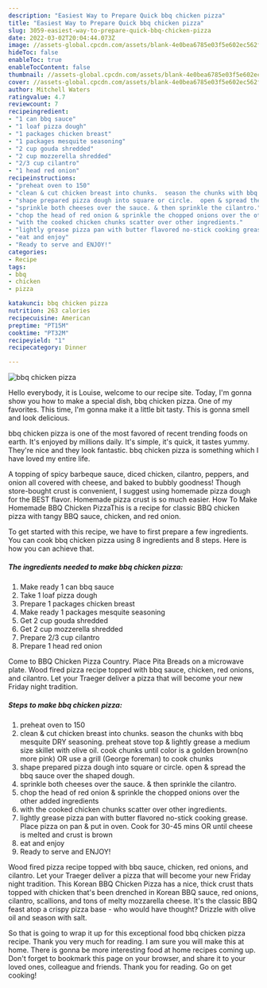 ```yaml
---
description: "Easiest Way to Prepare Quick bbq chicken pizza"
title: "Easiest Way to Prepare Quick bbq chicken pizza"
slug: 3059-easiest-way-to-prepare-quick-bbq-chicken-pizza
date: 2022-03-02T20:04:44.073Z
image: //assets-global.cpcdn.com/assets/blank-4e0bea6785e03f5e602ec562f230caae08da540cada707380b4fe1bbebba43da.png
hideToc: false
enableToc: true
enableTocContent: false
thumbnail: //assets-global.cpcdn.com/assets/blank-4e0bea6785e03f5e602ec562f230caae08da540cada707380b4fe1bbebba43da.png
cover: //assets-global.cpcdn.com/assets/blank-4e0bea6785e03f5e602ec562f230caae08da540cada707380b4fe1bbebba43da.png
author: Mitchell Waters
ratingvalue: 4.7
reviewcount: 7
recipeingredient:
- "1 can bbq sauce"
- "1 loaf pizza dough"
- "1 packages chicken breast"
- "1 packages mesquite seasoning"
- "2 cup gouda shredded"
- "2 cup mozzerella shredded"
- "2/3 cup cilantro"
- "1 head red onion"
recipeinstructions:
- "preheat oven to 150"
- "clean & cut chicken breast into chunks.  season the chunks with bbq mesquite DRY seasoning.  preheat stove top & lightly grease a medium size skillet with olive oil.  cook chunks until color is a golden brown(no more pink) OR use a grill (George foreman) to cook chunks"
- "shape prepared pizza dough into square or circle.  open & spread the bbq sauce over the shaped dough."
- "sprinkle both cheeses over the sauce. & then sprinkle the cilantro."
- "chop the head of red onion & sprinkle the chopped onions over the other added ingredients"
- "with the cooked chicken chunks scatter over other ingredients."
- "lightly grease pizza pan with butter flavored no-stick cooking grease.  Place pizza on pan & put in oven.  Cook for 30-45 mins OR until cheese is melted and crust is brown"
- "eat and enjoy"
- "Ready to serve and ENJOY!"
categories:
- Recipe
tags:
- bbq
- chicken
- pizza

katakunci: bbq chicken pizza 
nutrition: 263 calories
recipecuisine: American
preptime: "PT15M"
cooktime: "PT32M"
recipeyield: "1"
recipecategory: Dinner

---
```



![bbq chicken pizza](//assets-global.cpcdn.com/assets/blank-4e0bea6785e03f5e602ec562f230caae08da540cada707380b4fe1bbebba43da.png)

Hello everybody, it is Louise, welcome to our recipe site. Today, I'm gonna show you how to make a special dish, bbq chicken pizza. One of my favorites. This time, I'm gonna make it a little bit tasty. This is gonna smell and look delicious.

bbq chicken pizza is one of the most favored of recent trending foods on earth. It's enjoyed by millions daily. It's simple, it's quick, it tastes yummy. They're nice and they look fantastic. bbq chicken pizza is something which I have loved my entire life.

A topping of spicy barbeque sauce, diced chicken, cilantro, peppers, and onion all covered with cheese, and baked to bubbly goodness! Though store-bought crust is convenient, I suggest using homemade pizza dough for the BEST flavor. Homemade pizza crust is so much easier. How To Make Homemade BBQ Chicken PizzaThis is a recipe for classic BBQ chicken pizza with tangy BBQ sauce, chicken, and red onion.


To get started with this recipe, we have to first prepare a few ingredients. You can cook bbq chicken pizza using 8 ingredients and 8 steps. Here is how you can achieve that.

<!--inarticleads1-->

##### The ingredients needed to make bbq chicken pizza:

1. Make ready 1 can bbq sauce
1. Take 1 loaf pizza dough
1. Prepare 1 packages chicken breast
1. Make ready 1 packages mesquite seasoning
1. Get 2 cup gouda shredded
1. Get 2 cup mozzerella shredded
1. Prepare 2/3 cup cilantro
1. Prepare 1 head red onion


Come to BBQ Chicken Pizza Country. Place Pita Breads on a microwave plate. Wood fired pizza recipe topped with bbq sauce, chicken, red onions, and cilantro. Let your Traeger deliver a pizza that will become your new Friday night tradition. 

<!--inarticleads2-->

##### Steps to make bbq chicken pizza:

1. preheat oven to 150
1. clean & cut chicken breast into chunks.  season the chunks with bbq mesquite DRY seasoning.  preheat stove top & lightly grease a medium size skillet with olive oil.  cook chunks until color is a golden brown(no more pink) OR use a grill (George foreman) to cook chunks
1. shape prepared pizza dough into square or circle.  open & spread the bbq sauce over the shaped dough.
1. sprinkle both cheeses over the sauce. & then sprinkle the cilantro.
1. chop the head of red onion & sprinkle the chopped onions over the other added ingredients
1. with the cooked chicken chunks scatter over other ingredients.
1. lightly grease pizza pan with butter flavored no-stick cooking grease.  Place pizza on pan & put in oven.  Cook for 30-45 mins OR until cheese is melted and crust is brown
1. eat and enjoy
1. Ready to serve and ENJOY!

Wood fired pizza recipe topped with bbq sauce, chicken, red onions, and cilantro. Let your Traeger deliver a pizza that will become your new Friday night tradition. This Korean BBQ Chicken Pizza has a nice, thick crust thats topped with chicken that&#39;s been drenched in Korean BBQ sauce, red onions, cilantro, scallions, and tons of melty mozzarella cheese. It&#39;s the classic BBQ feast atop a crispy pizza base - who would have thought? Drizzle with olive oil and season with salt. 

So that is going to wrap it up for this exceptional food bbq chicken pizza recipe. Thank you very much for reading. I am sure you will make this at home. There is gonna be more interesting food at home recipes coming up. Don't forget to bookmark this page on your browser, and share it to your loved ones, colleague and friends. Thank you for reading. Go on get cooking!
